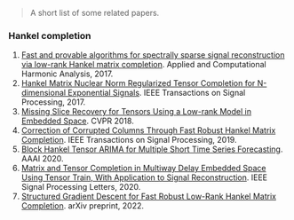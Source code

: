 > A short list of some related papers.

### Hankel completion
 1. [Fast and provable algorithms for spectrally sparse signal reconstruction via low-rank Hankel matrix completion](http://dx.doi.org/10.1016/j.acha.2017.04.004). Applied and Computational Harmonic Analysis, 2017.
 2. [Hankel Matrix Nuclear Norm Regularized Tensor Completion for N-dimensional Exponential Signals](https://doi.org/10.1109/TSP.2017.2695566). IEEE Transactions on Signal Processing, 2017. 
 3. [Missing Slice Recovery for Tensors Using a Low-rank Model in Embedded Space](https://openaccess.thecvf.com/content_cvpr_2018/papers/Yokota_Missing_Slice_Recovery_CVPR_2018_paper.pdf). CVPR 2018.
 4. [Correction of Corrupted Columns Through Fast Robust Hankel Matrix Completion](https://doi.org/10.1109/TSP.2019.2904021). IEEE Transactions on Signal Processing, 2019.
 5. [Block Hankel Tensor ARIMA for Multiple Short Time Series Forecasting](https://arxiv.org/pdf/2002.12135.pdf). AAAI 2020.
 6. [Matrix and Tensor Completion in Multiway Delay Embedded Space Using Tensor Train, With Application to Signal Reconstruction](https://doi.org/10.1109/LSP.2020.2990313). IEEE Signal Processing Letters, 2020.
 7. [Structured Gradient Descent for Fast Robust Low-Rank Hankel Matrix Completion](https://arxiv.org/abs/2204.03316). arXiv preprint, 2022.
